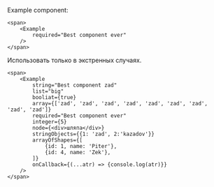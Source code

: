 Example component:

	<span>
		<Example
			required="Best component ever"
		/>
	</span>

Использовать только в экстренных случаях.

	<span>
		<Example
			string="Best component zad"
			list="big"
			booliat={true}
			array={['zad', 'zad', 'zad', 'zad', 'zad', 'zad', 'zad', 'zad', 'zad']}
			required="Best component ever"
			integer={5}
			node={<div>шляпа</div>}
			stringObjects={{1: 'zad', 2:'kazadov'}}
			arrayOfShapes={[
				{id: 1, name: 'Piter'},
				{id: 4, name: 'Zek'},
			]}
			onCallback={(...atr) => {console.log(atr)}}
		/>
	</span>
